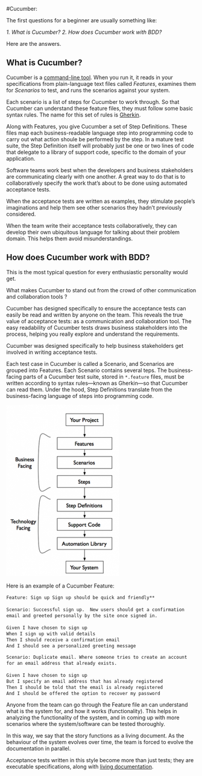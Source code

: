 #Cucumber:
 
The first questions for a beginner are usually something like:
 
  *1. What is Cucumber?*
  *2. How does Cucumber work with BDD?*
  
Here are the answers.

## What is Cucumber?

Cucumber is a [command-line tool](https://en.wikipedia.org/wiki/Command-line_interface). 
When you run it, it reads in your specifications from plain-language text files 
called <dfn>Features</dfn>, examines them for <dfn>Scenarios</dfn> to test, and 
runs the scenarios against your system. 

Each scenario is a list of steps for Cucumber to work through. So that
Cucumber can understand these feature files, they must follow some basic syntax
rules. The name for this set of rules is [Gherkin](docs/gherkin.md).

Along with Features, you give Cucumber a set of Step Definitions. These
files map each business-readable language step into programming code to carry
out what action shoule be performed by the step. In a mature test suite, the
Step Definition itself will probably just be one or two lines of code that
delegate to a library of support code, specific to the domain of your
application.

Software teams work best when the developers and business stakeholders are
communicating clearly with one another. A great way to do that is to
collaboratively specify the work that’s about to be done using automated
acceptance tests.

When the acceptance tests are written as examples, they stimulate people’s
imaginations and help them see other scenarios they hadn’t previously
considered.

When the team write their acceptance tests collaboratively, they can develop
their own ubiquitous language for talking about their problem domain. This
helps them avoid misunderstandings.

## How does Cucumber work with BDD?

This is the most typical question for every enthusiastic personality would get.

What makes Cucumber to stand out from the crowd of other communication and collaboration tools ?

Cucumber has designed specifically to ensure the acceptance tests can easily be
read and written by anyone on the team. This reveals the true value of
acceptance tests: as a communication and collaboration tool. The easy
readability of Cucumber tests draws business stakeholders into the process,
helping you really explore and understand the requirements.

Cucumber was designed specifically to help business stakeholders get involved
in writing acceptance tests.

Each test case in Cucumber is called a Scenario, and Scenarios are grouped into
Features. Each Scenario contains several teps. The business-facing parts of a 
Cucumber test suite, stored in `*.feature` files, must be written according to
syntax rules—known as Gherkin—so that Cucumber can read them. Under the hood,
Step Definitions translate from the business-facing language of steps into
programming code.

 ![Cucumber-stack](docs/images/Cucumber_Stack.png)
   
Here is an example of a Cucumber Feature:
 
 ```gherkin 
Feature: Sign up Sign up should be quick and friendly**

Scenario: Successful sign up.  New users should get a confirmation email and greeted personally by the site once signed in.

Given I have chosen to sign up
When I sign up with valid details
Then I should receive a confirmation email
And I should see a personalized greeting message
```

```gherkin
Scenario: Duplicate email. Where someone tries to create an account for an email address that already exists.

Given I have chosen to sign up
But I specify an email address that has already registered
Then I should be told that the email is already registered
And I should be offered the option to recover my password
``` 
  
Anyone from the team can go through the Feature file an can understand what is
the system for, and how it works (functionality). This helps in analyzing the
functionality of the system, and in coming up with more scenarios where the
system/software can be tested thoroughly.
      
In this way, we say that the story functions as a living document. As the
behaviour of the system evolves over time, the team is forced to evolve the
documentation in parallel.
   
Acceptance tests written in this style become more than just tests; they are
executable specifications, along with [living documentation](docs/living-documentation).
